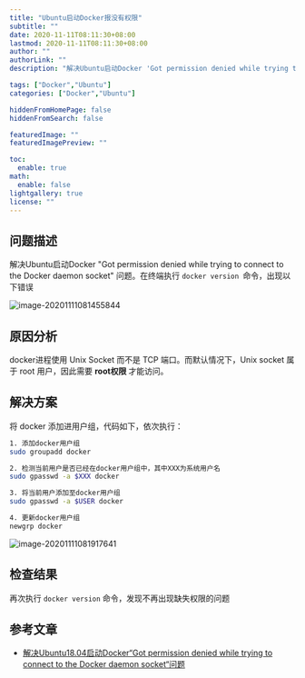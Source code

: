 ```yaml
---
title: "Ubuntu启动Docker报没有权限"
subtitle: ""
date: 2020-11-11T08:11:30+08:00
lastmod: 2020-11-11T08:11:30+08:00
author: ""
authorLink: ""
description: "解决Ubuntu启动Docker 'Got permission denied while trying to connect to the Docker daemon socket' 问题。"

tags: ["Docker","Ubuntu"]
categories: ["Docker","Ubuntu"]

hiddenFromHomePage: false
hiddenFromSearch: false

featuredImage: ""
featuredImagePreview: ""

toc:
  enable: true
math:
  enable: false
lightgallery: true
license: ""
---
```


<!--more-->



## 问题描述

解决Ubuntu启动Docker "Got permission denied while trying to connect to the Docker daemon socket" 问题。在终端执行 `docker version `命令，出现以下错误

![image-20201111081455844](https://pic.yqqy.top/blog/20201111081457.png "docker version")

## 原因分析

docker进程使用 Unix Socket 而不是 TCP 端口。而默认情况下，Unix socket 属于 root 用户，因此需要 **root权限** 才能访问。

## 解决方案

将 docker 添加进用户组，代码如下，依次执行：

```bash
1. 添加docker用户组
sudo groupadd docker

2. 检测当前用户是否已经在docker用户组中，其中XXX为系统用户名
sudo gpasswd -a $XXX docker

3. 将当前用户添加至docker用户组
sudo gpasswd -a $USER docker

4. 更新docker用户组
newgrp docker
```

![image-20201111081917641](https://pic.yqqy.top/blog/20201111081918.png "解决方案")

## 检查结果

再次执行 `docker version` 命令，发现不再出现缺失权限的问题

## 参考文章

* [解决Ubuntu18.04启动Docker“Got permission denied while trying to connect to the Docker daemon socket“问题](https://blog.csdn.net/liangllhahaha/article/details/92077065)